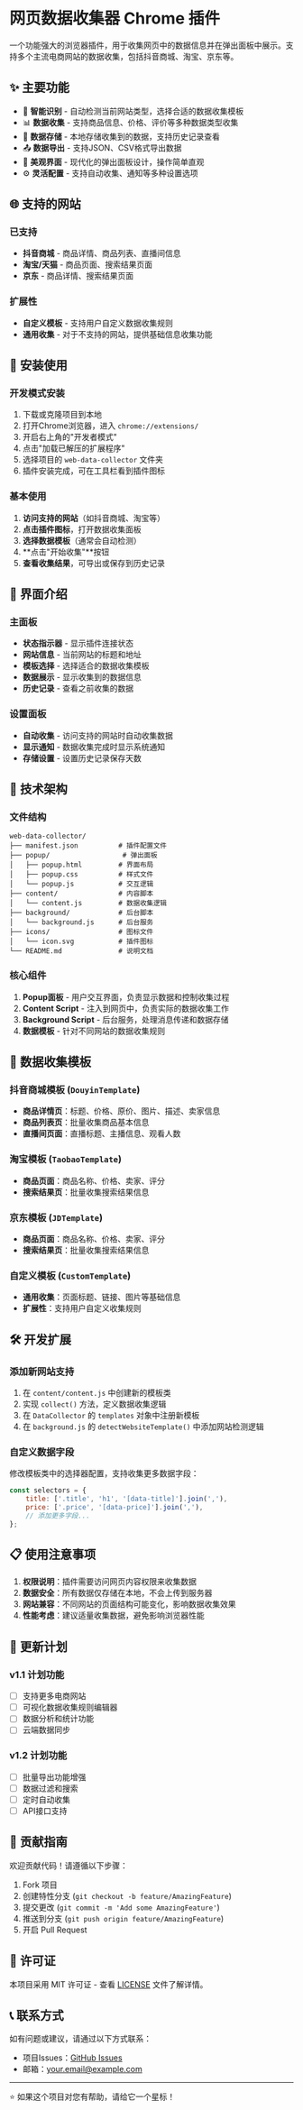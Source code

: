 # 网页数据收集器 Chrome 插件

一个功能强大的浏览器插件，用于收集网页中的数据信息并在弹出面板中展示。支持多个主流电商网站的数据收集，包括抖音商城、淘宝、京东等。

## ✨ 主要功能

- 🎯 **智能识别** - 自动检测当前网站类型，选择合适的数据收集模板
- 📊 **数据收集** - 支持商品信息、价格、评价等多种数据类型收集
- 💾 **数据存储** - 本地存储收集到的数据，支持历史记录查看
- 📤 **数据导出** - 支持JSON、CSV格式导出数据
- 🎨 **美观界面** - 现代化的弹出面板设计，操作简单直观
- ⚙️ **灵活配置** - 支持自动收集、通知等多种设置选项

## 🌐 支持的网站

### 已支持
- **抖音商城** - 商品详情、商品列表、直播间信息
- **淘宝/天猫** - 商品页面、搜索结果页面
- **京东** - 商品详情、搜索结果页面

### 扩展性
- **自定义模板** - 支持用户自定义数据收集规则
- **通用收集** - 对于不支持的网站，提供基础信息收集功能

## 🚀 安装使用

### 开发模式安装
1. 下载或克隆项目到本地
2. 打开Chrome浏览器，进入 `chrome://extensions/`
3. 开启右上角的"开发者模式"
4. 点击"加载已解压的扩展程序"
5. 选择项目的 `web-data-collector` 文件夹
6. 插件安装完成，可在工具栏看到插件图标

### 基本使用
1. **访问支持的网站**（如抖音商城、淘宝等）
2. **点击插件图标**，打开数据收集面板
3. **选择数据模板**（通常会自动检测）
4. **点击"开始收集"**按钮
5. **查看收集结果**，可导出或保存到历史记录

## 📱 界面介绍

### 主面板
- **状态指示器** - 显示插件连接状态
- **网站信息** - 当前网站的标题和地址
- **模板选择** - 选择适合的数据收集模板
- **数据展示** - 显示收集到的数据信息
- **历史记录** - 查看之前收集的数据

### 设置面板
- **自动收集** - 访问支持的网站时自动收集数据
- **显示通知** - 数据收集完成时显示系统通知
- **存储设置** - 设置历史记录保存天数

## 🔧 技术架构

### 文件结构
```
web-data-collector/
├── manifest.json          # 插件配置文件
├── popup/                  # 弹出面板
│   ├── popup.html         # 界面布局
│   ├── popup.css          # 样式文件
│   └── popup.js           # 交互逻辑
├── content/               # 内容脚本
│   └── content.js         # 数据收集逻辑
├── background/            # 后台脚本
│   └── background.js      # 后台服务
├── icons/                 # 图标文件
│   └── icon.svg           # 插件图标
└── README.md              # 说明文档
```

### 核心组件

1. **Popup面板** - 用户交互界面，负责显示数据和控制收集过程
2. **Content Script** - 注入到网页中，负责实际的数据收集工作
3. **Background Script** - 后台服务，处理消息传递和数据存储
4. **数据模板** - 针对不同网站的数据收集规则

## 🎯 数据收集模板

### 抖音商城模板 (`DouyinTemplate`)
- **商品详情页**：标题、价格、原价、图片、描述、卖家信息
- **商品列表页**：批量收集商品基本信息
- **直播间页面**：直播标题、主播信息、观看人数

### 淘宝模板 (`TaobaoTemplate`)
- **商品页面**：商品名称、价格、卖家、评分
- **搜索结果页**：批量收集搜索结果信息

### 京东模板 (`JDTemplate`)
- **商品页面**：商品名称、价格、卖家、评分
- **搜索结果页**：批量收集搜索结果信息

### 自定义模板 (`CustomTemplate`)
- **通用收集**：页面标题、链接、图片等基础信息
- **扩展性**：支持用户自定义收集规则

## 🛠️ 开发扩展

### 添加新网站支持
1. 在 `content/content.js` 中创建新的模板类
2. 实现 `collect()` 方法，定义数据收集逻辑
3. 在 `DataCollector` 的 `templates` 对象中注册新模板
4. 在 `background.js` 的 `detectWebsiteTemplate()` 中添加网站检测逻辑

### 自定义数据字段
修改模板类中的选择器配置，支持收集更多数据字段：

```javascript
const selectors = {
    title: ['.title', 'h1', '[data-title]'].join(','),
    price: ['.price', '[data-price]'].join(','),
    // 添加更多字段...
};
```

## 📋 使用注意事项

1. **权限说明**：插件需要访问网页内容权限来收集数据
2. **数据安全**：所有数据仅存储在本地，不会上传到服务器
3. **网站兼容**：不同网站的页面结构可能变化，影响数据收集效果
4. **性能考虑**：建议适量收集数据，避免影响浏览器性能

## 🔄 更新计划

### v1.1 计划功能
- [ ] 支持更多电商网站
- [ ] 可视化数据收集规则编辑器
- [ ] 数据分析和统计功能
- [ ] 云端数据同步

### v1.2 计划功能
- [ ] 批量导出功能增强
- [ ] 数据过滤和搜索
- [ ] 定时自动收集
- [ ] API接口支持

## 🤝 贡献指南

欢迎贡献代码！请遵循以下步骤：

1. Fork 项目
2. 创建特性分支 (`git checkout -b feature/AmazingFeature`)
3. 提交更改 (`git commit -m 'Add some AmazingFeature'`)
4. 推送到分支 (`git push origin feature/AmazingFeature`)
5. 开启 Pull Request

## 📄 许可证

本项目采用 MIT 许可证 - 查看 [LICENSE](LICENSE) 文件了解详情。

## 📞 联系方式

如有问题或建议，请通过以下方式联系：

- 项目Issues：[GitHub Issues](https://github.com/yourusername/web-data-collector/issues)
- 邮箱：your.email@example.com

---

⭐ 如果这个项目对您有帮助，请给它一个星标！
